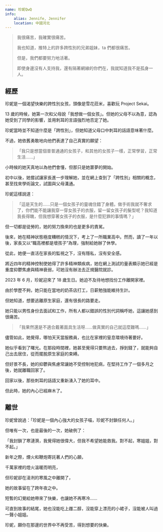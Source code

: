 ```yaml
---
name: 珍妮QwQ
info:
    alias: Jennife, Jennifer
    location: 中國河北
---
```


> 我很痛苦，我確實很痛苦。
> 
> 我也知道，推特上的許多跨性別的兄弟姐妹，ta 們都很痛苦。
> 
> 但是，我們都要努力地活著。
> 
> 即使身邊沒有人支持我，還有隔著網線的你們在，我就知道我不是孤身一人。

## 經歷

珍妮是一個渴望快樂的跨性別女孩，頭像是雪花菈米，喜歡玩 Project Sekai。

13 歲的時候，她第一次和父母說「我想做一個女孩」。但她的父母不以為意，認為她受到了同學的影響，並用刺耳的言語強烈地否定了她。

珍妮當時並不知道什麼是「跨性別」，但她知道父母口中刺耳的話語意味著什麼。

不過，她依舊勇敢地向他們表達了自己真實的願望：

> 「我只是想當個普普通通的女孩子，和其他的女孩子一樣，正常學習，正常生活……」

小時候的她天真地以為他們會懂，但那只是她噩夢的開始。

初中以後，她嘗試讓家長進一步理解她，並在網上查到了「跨性別」相關的概念，甚至找來學術論文，試圖與父母溝通。

珍妮這樣說道：

> 「這是天生的……只是一個女孩子的靈魂住錯了身體。做手術我就不奢求了，你們能不能讓我穿一穿女孩子的衣服，留一留女孩子的髮型呢？我知道我長得醜，但我想穿著女孩子的衣服，是什麼犯罪的事情嗎？」

但一切都是徒勞的，她的努力換來的也是更多的責駡。

後來，她在精神狀態極度糟糕的情況下，考上了一所職業高中。然而，讀了一年以後，家長又以“職高裡都是壞孩子”為理，強制給她辦了休學。

從此，她便一直活在家長的監視之下，沒有隱私，沒有安全感。

將近四年的精神控制使她得了許多精神類疾病，她在網上測試的量表顯示她已經是重度抑鬱焦慮與精神衰弱，可她沒有辦法去正規醫院就診。

2023 年 6 月，珍妮迎來了 18 歲生日。她迫不及待地想找份工作離開家裡。

由於學歷不夠，她只能在當地的奶茶店打工，日薪勉強能維持生計。

但她知道，想要逃離原生家庭，還有很長的路要走。

她只能以男性身份去面試和工作，所有人都以錯誤的性別代詞稱呼她，這讓她感到很痛苦。

> 「我果然還是不適合戴著面具生活呀……做真實的自己就這麼難嗎……」

儘管如此，她覺得，哪怕天天當服務員，也比在家裡的窒息環境待著要好。

她似乎看到了曙光。在那段時間裡，她甚至覺得只要熬過去，掙到錢了，就能夠自己出去居住，從而擺脫原生家庭的束縛。

但好景不長，她的抑鬱與焦慮常讓她不受控制地犯病，在堅持工作了一個多月之後，她就離職回家了。

回家以後，那些刺耳的話語又重新湧入了她的耳中。

但此時，她的內心已經麻木了。

## 離世

珍妮曾說過：「珍妮是一個內心強大的女孩子喵，珍妮不封鎖任何人。」

但唯有一次，也是最後的一次，她破例了：

「我封鎖了寒漣漪，我覺得她很偉大，但我不希望她能救我。對不起，寒姐姐，對不起。」

新年之際，煙火和鞭炮寄託著人們的心願，

千萬家裡的燈火溫暖而明亮，

但珍妮卻在淩冽的寒風之中離開了，

她的故事留在了跨年夜之中。

短暫的幻覺給她帶來了快樂，也讓她不再寒冷……

可直到故事的結尾，她也沒能吃上雌二醇，沒能穿上漂亮的小裙子，沒能被人叫過一聲小姐姐。

珍妮，願你在那邊的世界中不再受苦，得到想要的快樂。
